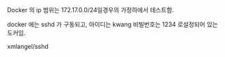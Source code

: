 Docker 의 ip 범위는 172.17.0.0/24일경우의 가정하에서 테스트함.

docker 에는 sshd 가 구동되고, 아이디는 kwang 비빌번호는 1234 로설정되어 있는 도커임.

xmlangel/sshd

